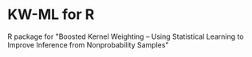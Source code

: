 # KW-ML for R

R package for "Boosted Kernel Weighting – Using Statistical Learning to Improve Inference from Nonprobability Samples"